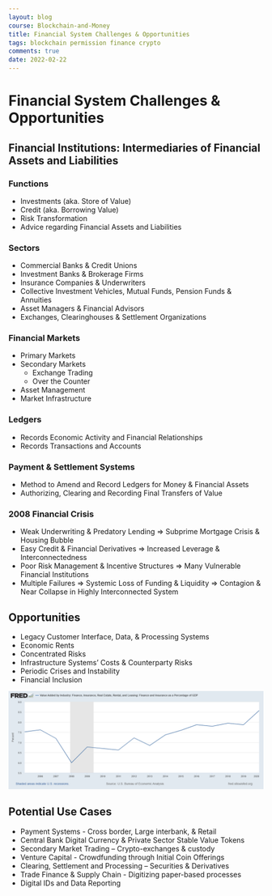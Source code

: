 ```yaml
---
layout: blog
course: Blockchain-and-Money
title: Financial System Challenges & Opportunities
tags: blockchain permission finance crypto
comments: true
date: 2022-02-22
---
```


# Financial System Challenges & Opportunities

## Financial Institutions: Intermediaries of Financial Assets and Liabilities

### Functions
*   Investments (aka. Store of Value)
*   Credit (aka. Borrowing Value)
*   Risk Transformation
*   Advice regarding Financial Assets and Liabilities

### Sectors
*   Commercial Banks & Credit Unions
*   Investment Banks & Brokerage Firms
*   Insurance Companies & Underwriters
*   Collective Investment Vehicles, Mutual Funds, Pension Funds & Annuities
*   Asset Managers & Financial Advisors
*   Exchanges, Clearinghouses & Settlement Organizations 

### Financial Markets
- Primary Markets
- Secondary Markets
  - Exchange Trading
  - Over the Counter
- Asset Management
- Market Infrastructure

### Ledgers
*   Records Economic Activity and Financial Relationships
*   Records Transactions and Accounts

### Payment & Settlement Systems
*   Method to Amend and Record Ledgers for Money & Financial Assets
*   Authorizing, Clearing and Recording Final Transfers of Value 

### 2008 Financial Crisis
*   Weak Underwriting & Predatory Lending => Subprime Mortgage Crisis & Housing Bubble
*   Easy Credit & Financial Derivatives => Increased Leverage & Interconnectedness
*   Poor Risk Management & Incentive Structures => Many Vulnerable Financial Institutions
*   Multiple Failures => Systemic Loss of Funding & Liquidity => Contagion & Near Collapse in Highly Interconnected System 

## Opportunities
*   Legacy Customer Interface, Data, & Processing Systems
*   Economic Rents
*   Concentrated Risks
*   Infrastructure Systems’ Costs & Counterparty Risks
*   Periodic Crises and Instability
*   Financial Inclusion 

![finance gdp](/assets/finance-gdp.png)

## Potential Use Cases
*   Payment Systems - Cross border, Large interbank, & Retail
*   Central Bank Digital Currency & Private Sector Stable Value Tokens
*   Secondary Market Trading – Crypto-exchanges & custody
*   Venture Capital - Crowdfunding through Initial Coin Offerings
*   Clearing, Settlement and Processing – Securities & Derivatives
*   Trade Finance & Supply Chain - Digitizing paper-based processes
*   Digital IDs and Data Reporting 
